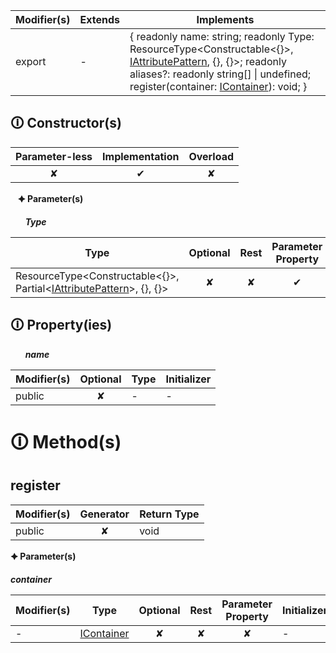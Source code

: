 | Modifier(s)                            | Extends                      | Implements                                    |
|----------------------------------------|------------------------------|-----------------------------------------------|
| export | - | { readonly name: string; readonly Type: ResourceType&lt;Constructable&lt;{}&gt;, [IAttributePattern](https://hamedfathi.gitbook.io/aurelia-2-doc-api/jit/interface/attribute-pattern/iattributepattern), {}, {}&gt;; readonly aliases?: readonly string[] &#124; undefined; register(container: [IContainer](https://hamedfathi.gitbook.io/aurelia-2-doc-api/kernel/interface/di/icontainer)): void; } |

## &#128712; Constructor(s)

| Parameter-less                         | Implementation                          | Overload                          |
|:--------------------------------------:|:---------------------------------------:|:---------------------------------:|
| ✘ | ✔ | ✘ |

&nbsp;&nbsp; **&#128966; Parameter(s)**

&nbsp;&nbsp;&nbsp;&nbsp;&nbsp; _**Type**_

| Type                        | Optional                           | Rest                          | Parameter Property                          |
|-----------------------------|:----------------------------------:|:-----------------------------:|:-------------------------------------------:|
| ResourceType&lt;Constructable&lt;{}&gt;, Partial&lt;[IAttributePattern](https://hamedfathi.gitbook.io/aurelia-2-doc-api/jit/interface/attribute-pattern/iattributepattern)&gt;, {}, {}&gt; | ✘  | ✘ | ✔ |

## &#128712; Property(ies)

&nbsp;&nbsp;&nbsp;&nbsp;&nbsp; _**name**_

| Modifier(s)                               | Optional                           | Type                        | Initializer                       |
|-------------------------------------------|:----------------------------------:|-----------------------------|-----------------------------------|
| public | ✘ | - | - |

# &#128712; Method(s)

## register

| Modifier(s)                              | Generator                          | Return Type                       |
|------------------------------------------|:----------------------------------:|-----------------------------------|
| public | ✘ | void |

**&#128966; Parameter(s)**

_**container**_

| Modifier(s)                              | Type                        | Optional                           | Rest                          | Parameter Property                          | Initializer                       |
|------------------------------------------|-----------------------------|:----------------------------------:|:-----------------------------:|:-------------------------------------------:|-----------------------------------|
| - | [IContainer](https://hamedfathi.gitbook.io/aurelia-2-doc-api/kernel/interface/di/icontainer) | ✘  | ✘ | ✘ | - |